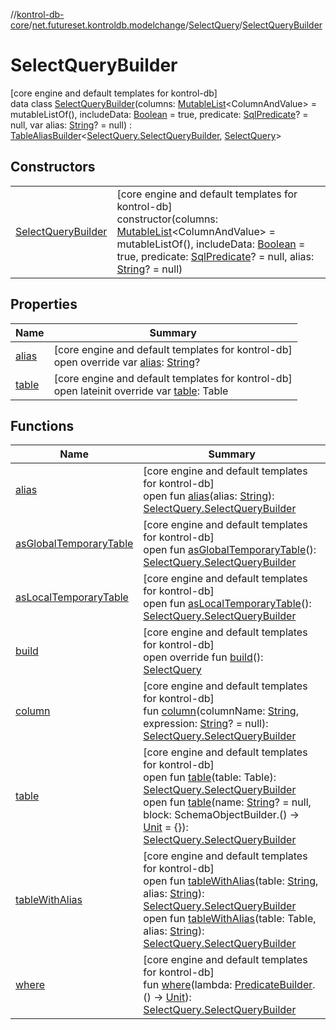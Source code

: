//[kontrol-db-core](../../../../index.md)/[net.futureset.kontroldb.modelchange](../../index.md)/[SelectQuery](../index.md)/[SelectQueryBuilder](index.md)

# SelectQueryBuilder

[core engine and default templates for kontrol-db]\
data class [SelectQueryBuilder](index.md)(columns: [MutableList](https://kotlinlang.org/api/latest/jvm/stdlib/kotlin.collections/-mutable-list/index.html)&lt;ColumnAndValue&gt; = mutableListOf(), includeData: [Boolean](https://kotlinlang.org/api/latest/jvm/stdlib/kotlin/-boolean/index.html) = true, predicate: [SqlPredicate](../../-sql-predicate/index.md)? = null, var alias: [String](https://kotlinlang.org/api/latest/jvm/stdlib/kotlin/-string/index.html)? = null) : [TableAliasBuilder](../../-table-alias-builder/index.md)&lt;[SelectQuery.SelectQueryBuilder](index.md), [SelectQuery](../index.md)&gt;

## Constructors

| | |
|---|---|
| [SelectQueryBuilder](-select-query-builder.md) | [core engine and default templates for kontrol-db]<br>constructor(columns: [MutableList](https://kotlinlang.org/api/latest/jvm/stdlib/kotlin.collections/-mutable-list/index.html)&lt;ColumnAndValue&gt; = mutableListOf(), includeData: [Boolean](https://kotlinlang.org/api/latest/jvm/stdlib/kotlin/-boolean/index.html) = true, predicate: [SqlPredicate](../../-sql-predicate/index.md)? = null, alias: [String](https://kotlinlang.org/api/latest/jvm/stdlib/kotlin/-string/index.html)? = null) |

## Properties

| Name | Summary |
|---|---|
| [alias](alias.md) | [core engine and default templates for kontrol-db]<br>open override var [alias](alias.md): [String](https://kotlinlang.org/api/latest/jvm/stdlib/kotlin/-string/index.html)? |
| [table](table.md) | [core engine and default templates for kontrol-db]<br>open lateinit override var [table](table.md): Table |

## Functions

| Name | Summary |
|---|---|
| [alias](../../-table-alias-builder/alias.md) | [core engine and default templates for kontrol-db]<br>open fun [alias](../../-table-alias-builder/alias.md)(alias: [String](https://kotlinlang.org/api/latest/jvm/stdlib/kotlin/-string/index.html)): [SelectQuery.SelectQueryBuilder](index.md) |
| [asGlobalTemporaryTable](../../-table-builder/as-global-temporary-table.md) | [core engine and default templates for kontrol-db]<br>open fun [asGlobalTemporaryTable](../../-table-builder/as-global-temporary-table.md)(): [SelectQuery.SelectQueryBuilder](index.md) |
| [asLocalTemporaryTable](../../-table-builder/as-local-temporary-table.md) | [core engine and default templates for kontrol-db]<br>open fun [asLocalTemporaryTable](../../-table-builder/as-local-temporary-table.md)(): [SelectQuery.SelectQueryBuilder](index.md) |
| [build](build.md) | [core engine and default templates for kontrol-db]<br>open override fun [build](build.md)(): [SelectQuery](../index.md) |
| [column](column.md) | [core engine and default templates for kontrol-db]<br>fun [column](column.md)(columnName: [String](https://kotlinlang.org/api/latest/jvm/stdlib/kotlin/-string/index.html), expression: [String](https://kotlinlang.org/api/latest/jvm/stdlib/kotlin/-string/index.html)? = null): [SelectQuery.SelectQueryBuilder](index.md) |
| [table](../../-table-builder/table.md) | [core engine and default templates for kontrol-db]<br>open fun [table](../../-table-builder/table.md)(table: Table): [SelectQuery.SelectQueryBuilder](index.md)<br>open fun [table](../../-table-builder/table.md)(name: [String](https://kotlinlang.org/api/latest/jvm/stdlib/kotlin/-string/index.html)? = null, block: SchemaObjectBuilder.() -&gt; [Unit](https://kotlinlang.org/api/latest/jvm/stdlib/kotlin/-unit/index.html) = {}): [SelectQuery.SelectQueryBuilder](index.md) |
| [tableWithAlias](../../-table-alias-builder/table-with-alias.md) | [core engine and default templates for kontrol-db]<br>open fun [tableWithAlias](../../-table-alias-builder/table-with-alias.md)(table: [String](https://kotlinlang.org/api/latest/jvm/stdlib/kotlin/-string/index.html), alias: [String](https://kotlinlang.org/api/latest/jvm/stdlib/kotlin/-string/index.html)): [SelectQuery.SelectQueryBuilder](index.md)<br>open fun [tableWithAlias](../../-table-alias-builder/table-with-alias.md)(table: Table, alias: [String](https://kotlinlang.org/api/latest/jvm/stdlib/kotlin/-string/index.html)): [SelectQuery.SelectQueryBuilder](index.md) |
| [where](where.md) | [core engine and default templates for kontrol-db]<br>fun [where](where.md)(lambda: [PredicateBuilder](../../-predicate-builder/index.md).() -&gt; [Unit](https://kotlinlang.org/api/latest/jvm/stdlib/kotlin/-unit/index.html)): [SelectQuery.SelectQueryBuilder](index.md) |
